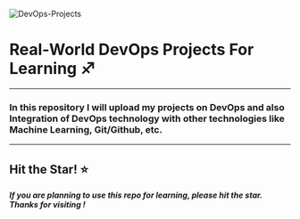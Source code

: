 ![DevOps-Projects](https://imgur.com/qimdPIU.png)

# Real-World DevOps Projects For Learning ♐
---
### In this repository I will upload my projects on DevOps and also Integration of DevOps technology with other technologies like Machine Learning, Git/Github, etc.

----
## Hit the Star! ⭐
***If you are planning to use this repo for learning, please hit the star. Thanks for visiting !***
